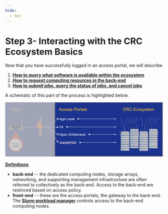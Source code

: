 ```yaml
---
hide:
  - toc
---
```


# Step 3- Interacting with the CRC Ecosystem Basics

Now that you have successfully logged in an access portal, we will describe 

1. [**How to query what software is available within the ecosystem**](getting-started-step3-software.md)
2. [**How to request computing resources in the back-end**](getting-started-step3-resources.md)
3. [**How to submit jobs, query the status of jobs, and cancel jobs**](getting-started-step3-manage-jobs.md)


A schematic of this part of the process is highlighted below.

![GETTING-STARTED-MAP](../../_assets/img/getting-started/getting-started-step-3.png)

<ins>**Definitions**</ins>

*   **back-end** -- the dedicated computing nodes, storage arrays, networking, and supporting management 
infrastructure are often referred to collectively as the back-end. Access to the back-end are restriced based on access policy.
*   **front-end** -- these are the access portals, the gateway to the back-end. The 
[**Slurm workload manager**](https://slurm.schedmd.com/documentation.html) controls access to the back-end computing nodes.

